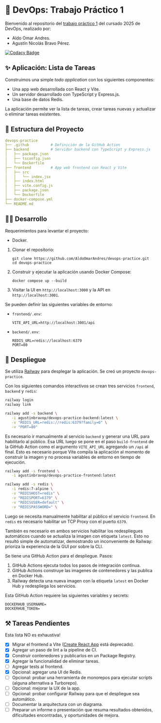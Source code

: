 # 🧩 DevOps: Trabajo Práctico 1

Bienvenido al repositorio del [trabajo práctico 1](https://docs.google.com/document/d/1t88Qv7iCp90YzHOi2W8MfY7bfFoTcjVz1UkCZPzs84c/edit?tab=t.0) del cursado 2025 de DevOps, realizado por:

- Aldo Omar Andres.
- Agustín Nicolás Bravo Pérez.

[![Codacy Badge](https://app.codacy.com/project/badge/Grade/28058df562244e0db8beceaa1a88d0bf)](https://app.codacy.com/gh/AldoOmarAndres/devops-practice/dashboard?utm_source=gh&utm_medium=referral&utm_content=&utm_campaign=Badge_grade)

## ✨ Aplicación: Lista de Tareas

Construimos una simple _todo application_ con los siguientes componentes:

- Una app web desarrollada con React y Vite.
- Un servidor desarrollado con TypeScript y Express.js.
- Una base de datos Redis.

La aplicación permite ver la lista de tareas, crear tareas nuevas y actualizar o eliminar tareas existentes.

## 📂 Estructura del Proyecto

```yaml
devops-practice
├── .github          # Definición de la GitHub Action
├── backend          # Servidor backend con TypeScript y Express.js
│   ├── package.json
│   ├── tsconfig.json
│   └── Dockerfile
├── frontend         # App web frontend con React y Vite
│   ├── src
│   │   └── index.jsx
│   ├── index.html
│   ├── vite.config.js
│   ├── package.json
│   └── Dockerfile
├── docker-compose.yml
└── README.md
```

## 🧑‍💻 Desarrollo

Requerimientos para levantar el proyecto:

- Docker.

1. Clonar el repositorio:

   ```
   git clone https://github.com/AldoOmarAndres/devops-practice.git
   cd devops-practice
   ```

2. Construir y ejecutar la aplicación usando Docker Compose:

   ```
   docker compose up --build
   ```

3. Visitar la UI en `http://localhost:3000` y la API en `http://localhost:3001`.

Se pueden definir las siguientes variables de entorno:

- `frontend/.env`:

  ```
  VITE_API_URL=http://localhost:3001/api
  ```

- `backend/.env`:

  ```
  REDIS_URL=redis://localhost:6379
  PORT=80
  ```

## 🚀 Despliegue

Se utiliza [Railway](https://railway.com) para desplegar la aplicación.
Se creó un proyecto `devops-practice`.

Con los siguientes comandos interactivos se crean tres servicios `frontend`, `backend` y `redis`:

```bash
railway login
railway link

railway add -s backend \
   -i agustinbravop/devops-practice-backend:latest \
   -v "REDIS_URL=redis://redis:6379?family=6" \
   -v "PORT=80"
```

Es necesario ir manualmente al servicio `backend` y generar una URL para habilitarlo al público.
Esa URL luego se pone en el paso `build-frontend` de la GitHub Action como el argumento `VITE_API_URL` agregando un `/api` al final.
Esto es necesario porque Vite compila la aplicación al momento de construir la imagen y no procesa variables de entorno en tiempo de ejecución.

```bash
railway add -s frontend \
   -i agustinbravop/devops-practice-frontend:latest

railway add -s redis \
   -i redis:7-alpine \
   -v "REDISHOST=redis" \
   -v "REDISPORT=6379" \
   -v "REDISUSER=default" \
   -v "REDISPASSWORD=" \
```

Luego se necesita manualmente habilitar al público el servicio `frontend`.
En `redis` es necesario habilitar un TCP Proxy con el puerto `6379`.

También es necesario en ambos servicios habilitar los redespliegues automáticos cuando se actualiza la imagen con etiqueta `latest`.
Esto no resultó simple de automatizar, demostrando un inconveniente de Railway: prioriza la experiencia de la GUI por sobre la CLI.

Se tiene una GitHub Action para el despliegue.
Pasos:

1. GitHub Actions ejecuta todos los pasos de integración continua.
2. GitHub Actions construye las imagenes de contenedores y las publica en Docker Hub.
3. Railway detecta una nueva imagen con la etiqueta `latest` en Docker Hub y redespliega los servicios.

Esta GitHub Action requiere las siguientes variables y secrets:

```
DOCKERHUB_USERNAME=
DOCKERHUB_TOKEN=
```

## ⚒️ Tareas Pendientes

Esta lista NO es exhaustiva!

- [x] Migrar el frontend a Vite ([Create React App](https://github.com/facebook/create-react-app) está deprecado).
- [x] Agregar un paso de lint a la pipeline de CI.
- [x] Construir contenedores y publicarlos en un Package Registry.
- [x] Agregar la funcionalidad de eliminar tareas.
- [ ] Agregar tests al frontend.
- [x] Opcional: agregar una UI de Redis.
- [ ] Opcional: probar una herramienta de monorepos para ejecutar scripts (alguna alternativa a Turborepo).
- [ ] Opcional: mejorar la UX de la app.
- [ ] Opcional: probar configurar Railway para que el despliegue sea automático.
- [ ] Documentar la arquitectura con un diagrama.
- [ ] Preparar un informe o presentación que resuma resultados obtenidos, dificultades encontradas, y oportunidades de mejora.
